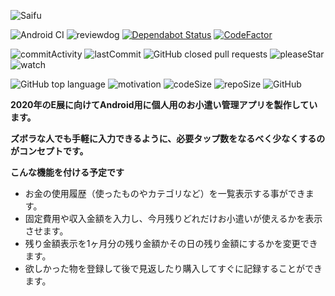 ![Saifu](https://repository-images.githubusercontent.com/269261483/d3417000-d581-11ea-9fd6-de7d78c33daf)

![Android CI](https://github.com/tak-st/Saifu-Android/workflows/Android%20CI/badge.svg)
![reviewdog](https://github.com/tak-st/Saifu-Android/workflows/reviewdog/badge.svg)
[![Dependabot Status](https://api.dependabot.com/badges/status?host=github&repo=tak-st/Saifu-Android&identifier=269261483)](https://dependabot.com)
[![CodeFactor](https://www.codefactor.io/repository/github/tak-st/saifu-android/badge/develop?s=ebf473de9e2914e51999c35d6035be573e978abf)](https://www.codefactor.io/repository/github/tak-st/saifu-android/overview/develop)

![commitActivity](https://img.shields.io/github/commit-activity/w/tak-st/Saifu-Android)
![lastCommit](https://img.shields.io/github/last-commit/tak-st/Saifu-Android/develop)
![GitHub closed pull requests](https://img.shields.io/github/issues-pr-closed-raw/tak-st/Saifu-Android?color=007ec6&label=pull%20requests)
![pleaseStar](https://img.shields.io/github/stars/tak-st/Saifu-Android)
![watch](https://img.shields.io/github/watchers/tak-st/Saifu-Android)

![GitHub top language](https://img.shields.io/github/languages/top/tak-st/Saifu-Android)
![motivation](https://img.shields.io/badge/motivation-100.0%25-007ec6.svg)
![codeSize](https://img.shields.io/github/languages/code-size/tak-st/Saifu-Android)
![repoSize](https://img.shields.io/github/repo-size/tak-st/Saifu-Android)
![GitHub](https://img.shields.io/github/license/tak-st/Saifu-Android)


**2020年のE展に向けてAndroid用に個人用のお小遣い管理アプリを製作しています。**


**ズボラな人でも手軽に入力できるように、必要タップ数をなるべく少なくするのがコンセプトです。**


**こんな機能を付ける予定です**
* お金の使用履歴（使ったものやカテゴリなど）を一覧表示する事ができます。
* 固定費用や収入金額を入力し、今月残りどれだけお小遣いが使えるかを表示させます。
* 残り金額表示を1ヶ月分の残り金額かその日の残り金額にするかを変更できます。
* 欲しかった物を登録して後で見返したり購入してすぐに記録することができます。

